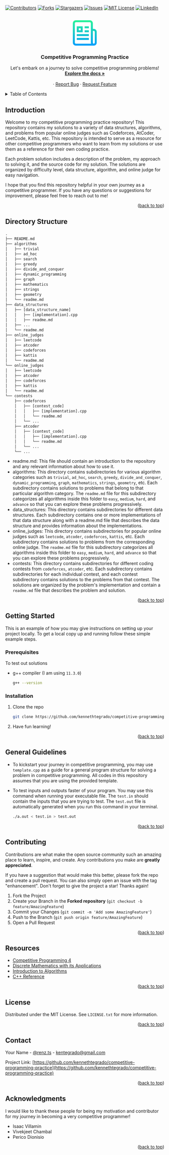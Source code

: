 <div id="top"></div>
<!--
*** Thanks for checking out the Best-README-Template. If you have a suggestion
*** that would make this better, please fork the repo and create a pull request
*** or simply open an issue with the tag "enhancement".
*** Don't forget to give the project a star!
*** Thanks again! Now go create something AMAZING! :D
-->

<!-- PROJECT SHIELDS -->
<!--
*** I'm using markdown "reference style" links for readability.
*** Reference links are enclosed in brackets [ ] instead of parentheses ( ).
*** See the bottom of this document for the declaration of the reference variables
*** for contributors-url, forks-url, etc. This is an optional, concise syntax you may use.
*** https://www.markdownguide.org/basic-syntax/#reference-style-links
-->

[![Contributors][contributors-shield]][contributors-url]
[![Forks][forks-shield]][forks-url]
[![Stargazers][stars-shield]][stars-url]
[![Issues][issues-shield]][issues-url]
[![MIT License][license-shield]][license-url]
[![LinkedIn][linkedin-shield]][linkedin-url]

<!-- PROJECT LOGO -->
<br />
<div align="center">
  <a href="https://github.com/kennethtegrado/competitive-programming-practice">
    <img src="images/logo.png" alt="No logo yet" width="80" height="80">
  </a>

<h3 align="center">Competitive Programming Practice</h3>

  <p align="center">
Let&apos;s embark on a journey to solve competitive programming problems!
<br />
<a href="https://github.com/kennethtegrado/competitive-programming-practice"><strong>Explore the docs »</strong></a>
<br />
<br />
·
<a href="https://github.com/kennethtegrado/competitive-programming-practice/issues">Report Bug</a>
·
<a href="https://github.com/kennethtegrado/competitive-programming-practice/issues">Request Feature</a>

  </p>
</div>

<!-- TABLE OF CONTENTS -->
<details>
  <summary>Table of Contents</summary>
  <ol>
    <li>
      <a href="#introduction">Introduction</a>
    </li>
    <li>
      <a href="#directory-structure">Directory Structure</a>
    </li>
    <li>
      <a href="#getting-started">Getting Started</a>
      <ul>
         <li><a href="#prerequisites">Prerequisites</a></li>
           <li><a href="#prerequisites">Installation</a></li>
      </ul>
    </li>
    <li><a href="#general-guidelines">General Guidelines</a></li>
    <li><a href="#contributing">Contributing</a></li>
    <li><a href="#resources">Resources</a></li>
    <li><a href="#license">License</a></li>
    <li><a href="#contact">Contact</a></li>
    <li><a href="#acknowledgments">Acknowledgments</a></li>
  </ol>
</details>

## Introduction

Welcome to my competitive programming practice repository! This repository contains my solutions to a variety of data structures, algorithms, and problems from popular online judges such as Codeforces, AtCoder, LeetCode, Kattis, etc. This repository is intended to serve as a resource for other competitive programmers who want to learn from my solutions or use them as a reference for their own coding practice.<br />

Each problem solution includes a description of the problem, my approach to solving it, and the source code for my solution. The solutions are organized by difficulty level, data structure, algorithm, and online judge for easy navigation.<br />

I hope that you find this repository helpful in your own journey as a competitive programmer. If you have any questions or suggestions for improvement, please feel free to reach out to me!<br />

<p align="right">(<a href="#top">back to top</a>)</p>

## Directory Structure

```ascii
.
├── README.md
├── algorithms
│   ├── trivial
│   ├── ad_hoc
│   ├── search
│   ├── greedy
│   ├── divide_and_conquer
│   ├── dynamic_programming
│   ├── graph
│   ├── mathematics
│   ├── strings
│   ├── geometry
│   └── readme.md
├── data_structures
│   ├── [data_structure_name]
│   │   ├── [implementation].cpp
│   │   ├── readme.md
│   ├── ...
│   └── readme.md
├── online_judges
│   ├── leetcode
│   ├── atcoder
│   ├── codeforces
│   ├── kattis
│   └── readme.md
└── online_judges
│   ├── leetcode
│   ├── atcoder
│   ├── codeforces
│   ├── kattis
│   └── readme.md
└── contests
    ├── codeforces
    │   ├── [contest_code]
    │   │   ├── [implementation].cpp
    │   │   └── readme.md
    │   └── ...
    ├── atcoder
    │   ├── [contest_code]
    │   │   ├── [implementation].cpp
    │   │   └── readme.md
    │   └── ...
    └── ...
```

-   readme.md: This file should contain an introduction to the repository and any relevant information about how to use it.
-   algorithms: This directory contains subdirectories for various algorithm categories such as `trivial`, `ad_hoc`, `search`, `greedy`, `divide_and_conquer`, `dynamic_programming`, `graph`, `mathematics`, `strings`, `geometry`, etc. Each subdirectory contains solutions to problems that belong to that particular algorithm category. The `readme.md` file for this subdirectory categorizes all algorithms inside this folder to `easy`, `medium`, `hard`, and `advance` so that you can explore these problems progressively.
-   data_structures: This directory contains subdirectories for different data structures. Each subdirectory contains one or more implementations of that data structure along with a readme.md file that describes the data structure and provides information about the implementations.
-   online_judges: This directory contains subdirectories for popular online judges such as `leetcode`, `atcoder`, `codeforces`, `kattis`, etc. Each subdirectory contains solutions to problems from the corresponding online judge. The `readme.md` file for this subdirectory categorizes all algorithms inside this folder to `easy`, `medium`, `hard`, and `advance` so that you can explore these problems progressively.
-   contests: This directory contains subdirectories for different coding contests from `codeforces`, `atcoder`, etc. Each subdirectory contains subdirectories for each individual contest, and each contest subdirectory contains solutions to the problems from that contest. The solutions are organized by the problem's implementation and contain a `readme.md` file that describes the problem and solution.

<p align="right">(<a href="#top">back to top</a>)</p>

<!-- GETTING STARTED -->

## Getting Started

This is an example of how you may give instructions on setting up your project locally.
To get a local copy up and running follow these simple example steps.

### Prerequisites

To test out solutions

-   g++ compiler (I am using `11.3.0`)

    ```sh
    g++ --version
    ```

### Installation

1. Clone the repo
    ```sh
    git clone https://github.com/kennethtegrado/competitive-programming-practice.git
    ```
2. Have fun learning!

<p align="right">(<a href="#top">back to top</a>)</p>

## General Guidelines

-   To kickstart your journey in competitive programming, you may use `template.cpp` as a guide for a general program structure for solving a problem in competitive programming. All codes in this repository assumes that you are using the provided template.
-   To test inputs and outputs faster of your program. You may use this command when running your executable file. The `test.in` should contain the inputs that you are trying to test. The `test.out` file is automatically generated when you run this command in your terminal.

    ```bash
    ./a.out < test.in > test.out
    ```

<p align="right">(<a href="#top">back to top</a>)</p>

<!-- CONTRIBUTING -->

## Contributing

Contributions are what make the open source community such an amazing place to learn, inspire, and create. Any contributions you make are **greatly appreciated**.

If you have a suggestion that would make this better, please fork the repo and create a pull request. You can also simply open an issue with the tag "enhancement".
Don't forget to give the project a star! Thanks again!

1. Fork the Project
2. Create your Branch in the **Forked repository** (`git checkout -b feature/AmazingFeature`)
3. Commit your Changes (`git commit -m 'Add some AmazingFeature'`)
4. Push to the Branch (`git push origin feature/AmazingFeature`)
5. Open a Pull Request

<p align="right">(<a href="#top">back to top</a>)</p>

## Resources

-   [Competitive Programming 4](https://cpbook.net/)
-   [Discrete Mathematics with its Applications](https://www.amazon.com/Discrete-Mathematics-Applications-Susanna-Epp/dp/0495391328)
-   [Introduction to Algorithms](https://www.amazon.com/Introduction-Algorithms-3rd-MIT-Press/dp/0262033844)
-   [C++ Reference](https://en.cppreference.com/w/)

<p align="right">(<a href="#top">back to top</a>)</p>

<!-- LICENSE -->

## License

Distributed under the MIT License. See `LICENSE.txt` for more information.

<p align="right">(<a href="#top">back to top</a>)</p>

<!-- CONTACT -->

## Contact

Your Name - [@renz.ts](https://www.instagram.com/renz.ts/) - kentegrado@gmail.com

Project Link: [https://github.com/kennethtegrado/competitive-programming-practice](https://github.com/kennethtegrado/competitive-programming-practice)

<p align="right">(<a href="#top">back to top</a>)</p>

<!-- ACKNOWLEDGMENTS -->

## Acknowledgments

I would like to thank these people for being my motivation and contributor for my journey in becoming a very competitive programmer!

-   Isaac Villamin
-   Vivekjeet Chambal
-   Perico Dionisio

<p align="right">(<a href="#top">back to top</a>)</p>

<!-- MARKDOWN LINKS & IMAGES -->
<!-- https://www.markdownguide.org/basic-syntax/#reference-style-links -->

[contributors-shield]: https://img.shields.io/github/contributors/kennethtegrado/competitive-programming-practice.svg?style=for-the-badge
[contributors-url]: https://github.com/kennethtegrado/competitive-programming-practice/graphs/contributors
[forks-shield]: https://img.shields.io/github/forks/kennethtegrado/competitive-programming-practice.svg?style=for-the-badge
[forks-url]: https://github.com/kennethtegrado/competitive-programming-practice/network/members
[stars-shield]: https://img.shields.io/github/stars/kennethtegrado/competitive-programming-practice.svg?style=for-the-badge
[stars-url]: https://github.com/kennethtegrado/competitive-programming-practice/stargazers
[issues-shield]: https://img.shields.io/github/issues/kennethtegrado/competitive-programming-practice.svg?style=for-the-badge
[issues-url]: https://github.com/kennethtegrado/competitive-programming-practice/issues
[license-shield]: https://img.shields.io/github/license/kennethtegrado/competitive-programming-practice.svg?style=for-the-badge
[license-url]: https://github.com/kennethtegrado/competitive-programming-practice/blob/master/LICENSE.txt
[linkedin-shield]: https://img.shields.io/badge/-LinkedIn-black.svg?style=for-the-badge&logo=linkedin&colorB=555
[linkedin-url]: https://linkedin.com/in/linkedin_username
[product-screenshot]: images/screenshot.png
